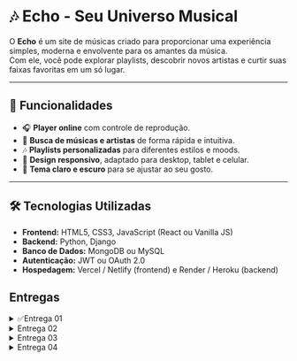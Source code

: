 # 🎶 Echo - Seu Universo Musical

O **Echo** é um site de músicas criado para proporcionar uma experiência simples, moderna e envolvente para os amantes da música.  
Com ele, você pode explorar playlists, descobrir novos artistas e curtir suas faixas favoritas em um só lugar.  

---

## 🚀 Funcionalidades

- 🎧 **Player online** com controle de reprodução.  
- 🔎 **Busca de músicas e artistas** de forma rápida e intuitiva.  
- 🎶 **Playlists personalizadas** para diferentes estilos e moods.  
- 📱 **Design responsivo**, adaptado para desktop, tablet e celular.  
- 🌙 **Tema claro e escuro** para se ajustar ao seu gosto.  

---

## 🛠️ Tecnologias Utilizadas

- **Frontend:** HTML5, CSS3, JavaScript (React ou Vanilla JS)  
- **Backend:** Python, Django  
- **Banco de Dados:** MongoDB ou MySQL  
- **Autenticação:** JWT ou OAuth 2.0  
- **Hospedagem:** Vercel / Netlify (frontend) e Render / Heroku (backend)  


## Entregas
<details>
<summary>✅Entrega 01</summary>

 **Quadro Jira**
![Backlog do Echo](./9b9bcbfe-3674-4ebf-bd80-5903eb4a3c72.png)

[📄 **Documentação no Google Docs**](https://docs.google.com/document/d/1iIE2TN-brDPJG4-VLgA5vC3a-OJslN4rudeJ6qXee54/edit?tab=t.0#heading=h.ydhtqjk9ltrr)

[▶️ **Screencast Figma**](https://youtu.be/5f4h1V8EvZw?si=Puvt2TmS40G6oNOg)
</details>

<details>
<summary>Entrega 02</summary>
</details>

<details>
<summary>Entrega 03</summary>
</details>

<details>
<summary>Entrega 04</summary>
</details>
